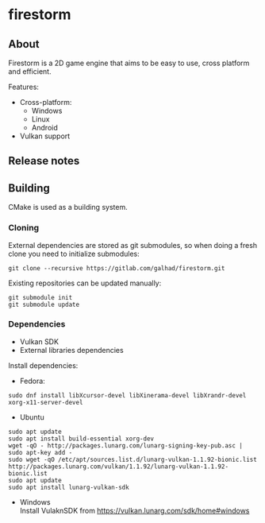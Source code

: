 # firestorm

## About
Firestorm is a 2D game engine that aims to be easy to use, cross platform
and efficient.

Features:
* Cross-platform:
  * Windows
  * Linux
  * Android
* Vulkan support

## Release notes

## Building
CMake is used as a building system.

### Cloning
External dependencies are stored as git submodules, so when doing a fresh clone you need to initialize submodules:

```
git clone --recursive https://gitlab.com/galhad/firestorm.git
```

Existing repositories can be updated manually:

```
git submodule init
git submodule update
```

### Dependencies
* Vulkan SDK
* External libraries dependencies

Install dependencies:

* Fedora:
```
sudo dnf install libXcursor-devel libXinerama-devel libXrandr-devel xorg-x11-server-devel
```

* Ubuntu
```
sudo apt update
sudo apt install build-essential xorg-dev
wget -qO - http://packages.lunarg.com/lunarg-signing-key-pub.asc | sudo apt-key add -
sudo wget -qO /etc/apt/sources.list.d/lunarg-vulkan-1.1.92-bionic.list http://packages.lunarg.com/vulkan/1.1.92/lunarg-vulkan-1.1.92-bionic.list
sudo apt update
sudo apt install lunarg-vulkan-sdk
```

* Windows \
Install VulaknSDK from https://vulkan.lunarg.com/sdk/home#windows